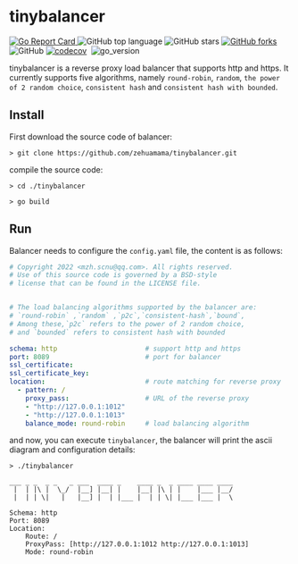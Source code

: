 # tinybalancer

[![Go Report Card](https://goreportcard.com/badge/github.com/zehuamama/tinybalancer)&nbsp;](https://goreportcard.com/report/github.com/zehuamama/tinybalancer)![GitHub top language](https://img.shields.io/github/languages/top/zehuamama/tinybalancer)&nbsp;![GitHub stars](https://img.shields.io/github/stars/zehuamama/tinybalancer)&nbsp;[![GitHub forks](https://img.shields.io/github/forks/zehuamama/tinybalancer)](https://github.com/zehuamama/tinybalancer/network)&nbsp;![GitHub](https://img.shields.io/github/license/zehuamama/tinybalancer)&nbsp;[![codecov](https://codecov.io/gh/zehuamama/tinybalancer/branch/main/graph/badge.svg)](https://codecov.io/gh/zehuamama/tinybalancer)&nbsp; ![go_version](https://img.shields.io/badge/go%20version-1.17-yellow)

tinybalancer is a reverse proxy load balancer that supports http and https. It currently supports five algorithms, namely `round-robin`, `random`, `the power of 2 random choice`, `consistent hash` and `consistent hash with bounded`.

## Install
First download the source code of balancer:
```shell
> git clone https://github.com/zehuamama/tinybalancer.git
```
compile the source code:
```shell
> cd ./tinybalancer

> go build
```

## Run
Balancer needs to configure the `config.yaml` file, the content is as follows:

```yaml
# Copyright 2022 <mzh.scnu@qq.com>. All rights reserved.
# Use of this source code is governed by a BSD-style
# license that can be found in the LICENSE file.


# The load balancing algorithms supported by the balancer are:
# `round-robin` ,`random` ,`p2c`,`consistent-hash`,`bound`,
# Among these,`p2c` refers to the power of 2 random choice,
# and `bounded` refers to consistent hash with bounded

schema: http                      # support http and https
port: 8089                        # port for balancer
ssl_certificate:
ssl_certificate_key:
location:                         # route matching for reverse proxy
  - pattern: /
    proxy_pass:                   # URL of the reverse proxy
    - "http://127.0.0.1:1012"
    - "http://127.0.0.1:1013"
    balance_mode: round-robin     # load balancing algorithm
```
and now, you can execute `tinybalancer`, the balancer will print the ascii diagram and configuration details:
```shell
> ./tinybalancer

___ _ _  _ _   _ ___  ____ _    ____ _  _ ____ ____ ____ 
 |  | |\ |  \_/  |__] |__| |    |__| |\ | |    |___ |__/ 
 |  | | \|   |   |__] |  | |___ |  | | \| |___ |___ |  \                                        

Schema: http
Port: 8089
Location:
	Route: /
	ProxyPass: [http://127.0.0.1:1012 http://127.0.0.1:1013]
	Mode: round-robin
```